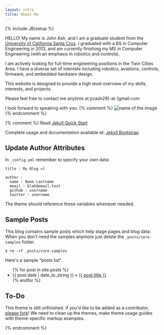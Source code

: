 ```yaml
---
layout: intro
title: About Me
---
```

{% include JB/setup %}

HELLO! My name is John Ash, and I am a graduate student from the [University of California Santa Cruz](http://www.ucsc.edu). I graduated with a BS in Computer Engineering in 2013, and am currently finishing my MS in Computer Engineering (with an emphasis in robotics and controls).  

I am actively looking for full-time engineering positions in the Twin Cities Area. I have a diverse set of interests including robotics, aviations, controls, firmware, and embedded hardware design. 

This website is designed to provide a high level overview of my skills, interests, and projects.

Please feel free to contact me anytime at jcrash29[-at-]gmail.com

I look forward to speaking with you.
{% comment %} 
![name of the image](http://www.racinghelmets.eu/media/catalog/product/cache/1/image/9df78eab33525d08d6e5fb8d27136e95/s/h/shield_dsaf_rs3_ml_red_1.jpg)
{% endcomment %} 

{% comment %} 
Read [Jekyll Quick Start](http://jekyllbootstrap.com/usage/jekyll-quick-start.html)

Complete usage and documentation available at: [Jekyll Bootstrap](http://jekyllbootstrap.com)

## Update Author Attributes

In `_config.yml` remember to specify your own data:
    
    title : My Blog =)
    
    author :
      name : Name Lastname
      email : blah@email.test
      github : username
      twitter : username

The theme should reference these variables whenever needed.
    
## Sample Posts

This blog contains sample posts which help stage pages and blog data.
When you don't need the samples anymore just delete the `_posts/core-samples` folder.

    $ rm -rf _posts/core-samples

Here's a sample "posts list".

<ul class="posts">
  {% for post in site.posts %}
    <li><span>{{ post.date | date_to_string }}</span> &raquo; <a href="{{ BASE_PATH }}{{ post.url }}">{{ post.title }}</a></li>
  {% endfor %}
</ul>

## To-Do

This theme is still unfinished. If you'd like to be added as a contributor, [please fork](http://github.com/plusjade/jekyll-bootstrap)!
We need to clean up the themes, make theme usage guides with theme-specific markup examples.

{% endcomment %} 

